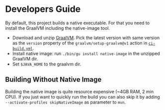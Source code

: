 # Developers Guide

By default, this project builds a native executable. For that you need to install the GraalVM including the native-image tool.

* Download and unzip [GraalVM](https://github.com/graalvm/graalvm-ce-builds/releases/tag/jdk-17.0.9). Pick the latest version with same version as the `version` property of the `graalvm/setup-graalvm@v1` action in [`ci-build.yml`](../../.github/workflows/ci-build.yml).
* Install native image: run `./bin/gu install native-image` in the unzipped GraalVM dir.
* Set `$JAVA_HOME` to the graalvm dir.

## Building Without Native Image

Building the native image is quite resource expensive (~4GB RAM, 2 min CPU). If you just want to quickly run the build you can also skip it by adding `--activate-profiles skipNativeImage` as parameter to `mvn`.

